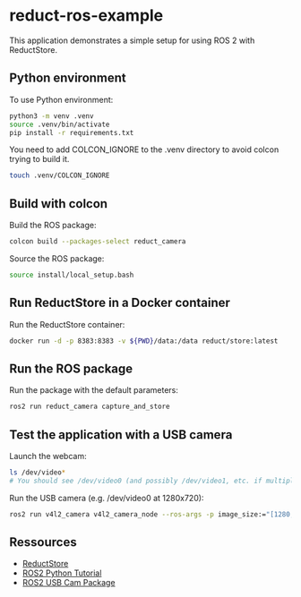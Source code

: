 # reduct-ros-example
This application demonstrates a simple setup for using ROS 2 with ReductStore.

## Python environment

To use Python environment:

```bash
python3 -m venv .venv
source .venv/bin/activate
pip install -r requirements.txt
```

You need to add COLCON_IGNORE to the .venv directory to avoid colcon trying to build it.

```bash
touch .venv/COLCON_IGNORE
```

## Build with colcon

Build the ROS package:

```bash
colcon build --packages-select reduct_camera
```

Source the ROS package:

```bash
source install/local_setup.bash
```

## Run ReductStore in a Docker container

Run the ReductStore container:

```bash
docker run -d -p 8383:8383 -v ${PWD}/data:/data reduct/store:latest
```

## Run the ROS package


Run the package with the default parameters:

```bash
ros2 run reduct_camera capture_and_store
```

## Test the application with a USB camera

Launch the webcam:

```bash
ls /dev/video*
# You should see /dev/video0 (and possibly /dev/video1, etc. if multiple video capture interfaces are connected)
```

Run the USB camera (e.g. /dev/video0 at 1280x720):

```bash
ros2 run v4l2_camera v4l2_camera_node --ros-args -p image_size:="[1280,720]" -p video_device:="/dev/video0"
```

## Ressources

- [ReductStore](https://www.reduct.store)
- [ROS2 Python Tutorial](https://docs.ros.org/en/iron/Tutorials/Beginner-Client-Libraries/Writing-A-Simple-Py-Publisher-And-Subscriber.html#write-the-subscriber-node)
- [ROS2 USB Cam Package](https://index.ros.org/p/usb_cam/)
